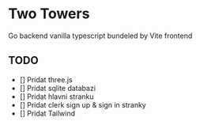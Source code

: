 # Two Towers

Go backend
vanilla typescript bundeled by Vite frontend

## TODO
- [] Pridat three.js
- [] Pridat sqlite databazi
- [] Pridat hlavni stranku
- [] Pridat clerk sign up & sign in stranky
- [] Pridat Tailwind
